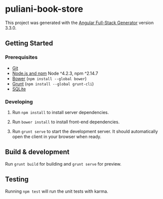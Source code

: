 # puliani-book-store

This project was generated with the [Angular Full-Stack Generator](https://github.com/DaftMonk/generator-angular-fullstack) version 3.3.0.

## Getting Started

### Prerequisites

- [Git](https://git-scm.com/)
- [Node.js and npm](nodejs.org) Node ^4.2.3, npm ^2.14.7
- [Bower](bower.io) (`npm install --global bower`)
- [Grunt](http://gruntjs.com/) (`npm install --global grunt-cli`)
- [SQLite](https://www.sqlite.org/quickstart.html)

### Developing

1. Run `npm install` to install server dependencies.

2. Run `bower install` to install front-end dependencies.

3. Run `grunt serve` to start the development server. It should automatically open the client in your browser when ready.

## Build & development

Run `grunt build` for building and `grunt serve` for preview.

## Testing

Running `npm test` will run the unit tests with karma.
